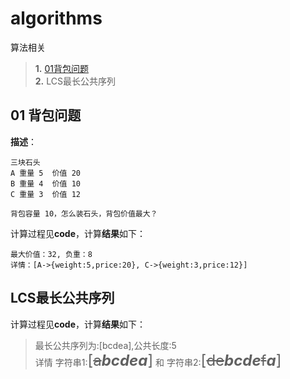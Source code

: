 # algorithms
算法相关
> **1.** [01背包问题](README.md#01背包问题) <br>
> **2.** LCS最长公共序列



## 01 背包问题

**描述**：
```
三块石头  
A 重量 5  价值 20
B 重量 4  价值 10
C 重量 3  价值 12

背包容量 10，怎么装石头，背包价值最大？
```

计算过程见**code**，计算**结果**如下：
```
最大价值：32, 负重：8 
详情：[A->{weight:5,price:20}, C->{weight:3,price:12}]
```


## LCS最长公共序列

计算过程见**code**，计算**结果**如下：
> 最长公共序列为:[bcdea],公共长度:5  <br>
> 详情 字符串1:<font size=5>[~~a~~***bcdea***]</font> 和 字符串2:<font size=5>[~~de~~***bcde***~~f~~***a***]</font> 